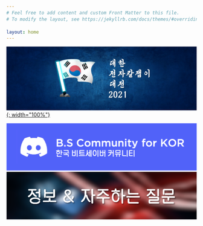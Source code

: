 ```yaml
---
# Feel free to add content and custom Front Matter to this file.
# To modify the layout, see https://jekyllrb.com/docs/themes/#overriding-theme-defaults

layout: home
---
```



[![KBL2021](./img/banner2021kor.png){: width="100%"}](/2021/05/17/Korea-BeatSaber-League-2021.html)

<div style="float:left;">
<a href="https://discord.gg/SEFBZrG">
    <img src="/img/discordbanner.png">
</a>
</div>
<div style="float:left;">
<a href="/informationmain.html">
    <img src="/img/information.png">
</a>
</div>